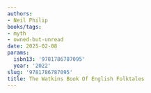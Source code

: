 ```yaml
---
authors:
- Neil Philip
books/tags:
- myth
- owned-but-unread
date: 2025-02-08
params:
  isbn13: '9781786787095'
  year: '2022'
slug: '9781786787095'
title: The Watkins Book Of English Folktales
---
```


<!--more-->